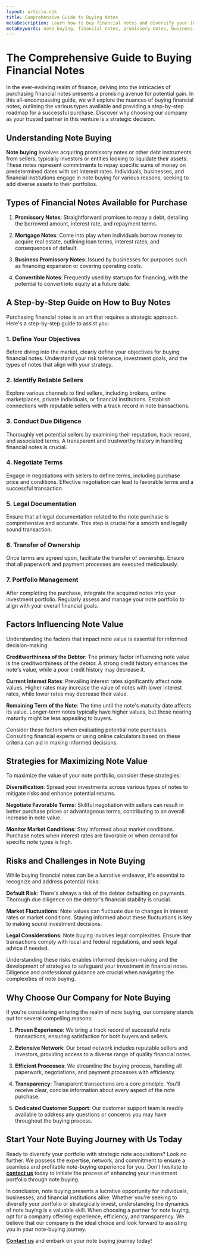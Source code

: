 ```yaml
---
layout: article.njk
title: Comprehensive Guide to Buying Notes
metaDescription: Learn how to buy financial notes and diversify your investment portfolio with this comprehensive guide. Understand the different types of notes, factors that influence their value, and strategies for maximizing returns.
metaKeywords: note buying, financial notes, promissory notes, business promissory notes, invest in notes, note buying strategies, risks of note buying
---
```


# The Comprehensive Guide to Buying Financial Notes

In the ever-evolving realm of finance, delving into the intricacies of purchasing financial notes presents a promising avenue for potential gain. In this all-encompassing guide, we will explore the nuances of buying financial notes, outlining the various types available and providing a step-by-step roadmap for a successful purchase. Discover why choosing our company as your trusted partner in this venture is a strategic decision.

## Understanding Note Buying

**Note buying** involves acquiring promissory notes or other debt instruments from sellers, typically investors or entities looking to liquidate their assets. These notes represent commitments to repay specific sums of money on predetermined dates with set interest rates. Individuals, businesses, and financial institutions engage in note buying for various reasons, seeking to add diverse assets to their portfolios.

## Types of Financial Notes Available for Purchase

1. **Promissory Notes**: Straightforward promises to repay a debt, detailing the borrowed amount, interest rate, and repayment terms.

2. **Mortgage Notes**: Come into play when individuals borrow money to acquire real estate, outlining loan terms, interest rates, and consequences of default.

3. **Business Promissory Notes**: Issued by businesses for purposes such as financing expansion or covering operating costs.

4. **Convertible Notes**: Frequently used by startups for financing, with the potential to convert into equity at a future date.

## A Step-by-Step Guide on How to Buy Notes

Purchasing financial notes is an art that requires a strategic approach. Here's a step-by-step guide to assist you:

### 1. Define Your Objectives

Before diving into the market, clearly define your objectives for buying financial notes. Understand your risk tolerance, investment goals, and the types of notes that align with your strategy.

### 2. Identify Reliable Sellers

Explore various channels to find sellers, including brokers, online marketplaces, private individuals, or financial institutions. Establish connections with reputable sellers with a track record in note transactions.

### 3. Conduct Due Diligence

Thoroughly vet potential sellers by examining their reputation, track record, and associated terms. A transparent and trustworthy history in handling financial notes is crucial.

### 4. Negotiate Terms

Engage in negotiations with sellers to define terms, including purchase price and conditions. Effective negotiation can lead to favorable terms and a successful transaction.

### 5. Legal Documentation

Ensure that all legal documentation related to the note purchase is comprehensive and accurate. This step is crucial for a smooth and legally sound transaction.

### 6. Transfer of Ownership

Once terms are agreed upon, facilitate the transfer of ownership. Ensure that all paperwork and payment processes are executed meticulously.

### 7. Portfolio Management

After completing the purchase, integrate the acquired notes into your investment portfolio. Regularly assess and manage your note portfolio to align with your overall financial goals.

## Factors Influencing Note Value

Understanding the factors that impact note value is essential for informed decision-making:

**Creditworthiness of the Debtor**: The primary factor influencing note value is the creditworthiness of the debtor. A strong credit history enhances the note's value, while a poor credit history may decrease it.

**Current Interest Rates**: Prevailing interest rates significantly affect note values. Higher rates may increase the value of notes with lower interest rates, while lower rates may decrease their value.

**Remaining Term of the Note**: The time until the note's maturity date affects its value. Longer-term notes typically have higher values, but those nearing maturity might be less appealing to buyers.

Consider these factors when evaluating potential note purchases. Consulting financial experts or using online calculators based on these criteria can aid in making informed decisions.

## Strategies for Maximizing Note Value

To maximize the value of your note portfolio, consider these strategies:

**Diversification**: Spread your investments across various types of notes to mitigate risks and enhance potential returns.

**Negotiate Favorable Terms**: Skillful negotiation with sellers can result in better purchase prices or advantageous terms, contributing to an overall increase in note value.

**Monitor Market Conditions**: Stay informed about market conditions. Purchase notes when interest rates are favorable or when demand for specific note types is high.

## Risks and Challenges in Note Buying

While buying financial notes can be a lucrative endeavor, it's essential to recognize and address potential risks:

**Default Risk**: There's always a risk of the debtor defaulting on payments. Thorough due diligence on the debtor's financial stability is crucial.

**Market Fluctuations**: Note values can fluctuate due to changes in interest rates or market conditions. Staying informed about these fluctuations is key to making sound investment decisions.

**Legal Considerations**: Note buying involves legal complexities. Ensure that transactions comply with local and federal regulations, and seek legal advice if needed.

Understanding these risks enables informed decision-making and the development of strategies to safeguard your investment in financial notes. Diligence and professional guidance are crucial when navigating the complexities of note buying.

## Why Choose Our Company for Note Buying

If you're considering entering the realm of note buying, our company stands out for several compelling reasons:

1. **Proven Experience**: We bring a track record of successful note transactions, ensuring satisfaction for both buyers and sellers.

2. **Extensive Network**: Our broad network includes reputable sellers and investors, providing access to a diverse range of quality financial notes.

3. **Efficient Processes**: We streamline the buying process, handling all paperwork, negotiations, and payment processes with efficiency.

4. **Transparency**: Transparent transactions are a core principle. You'll receive clear, concise information about every aspect of the note purchase.

5. **Dedicated Customer Support**: Our customer support team is readily available to address any questions or concerns you may have throughout the buying process.

## Start Your Note Buying Journey with Us Today

Ready to diversify your portfolio with strategic note acquisitions? Look no further. We possess the expertise, network, and commitment to ensure a seamless and profitable note-buying experience for you. Don't hesitate to [**contact us**](#cta) today to initiate the process of enhancing your investment portfolio through note buying.

In conclusion, note buying presents a lucrative opportunity for individuals, businesses, and financial institutions alike. Whether you're seeking to diversify your portfolio or strategically invest, understanding the dynamics of note buying is a valuable skill. When choosing a partner for note buying, opt for a company offering experience, efficiency, and transparency. We believe that our company is the ideal choice and look forward to assisting you in your note-buying journey.

[**Contact us**](#cta) and embark on your note buying journey today!
